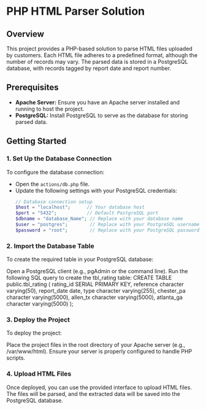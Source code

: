 
# PHP HTML Parser Solution  

## Overview  
This project provides a PHP-based solution to parse HTML files uploaded by customers. Each HTML file adheres to a predefined format, although the number of records may vary. The parsed data is stored in a PostgreSQL database, with records tagged by report date and report number.  

## Prerequisites  
- **Apache Server:** Ensure you have an Apache server installed and running to host the project.  
- **PostgreSQL:** Install PostgreSQL to serve as the database for storing parsed data.  

## Getting Started  

### 1. Set Up the Database Connection  
To configure the database connection:  

- Open the `actions/db.php` file.  
- Update the following settings with your PostgreSQL credentials:  
  ```php
  // Database connection setup
  $host = "localhost";      // Your database host
  $port = "5432";           // Default PostgreSQL port
  $dbname = "database_Name"; // Replace with your database name
  $user = "postgres";        // Replace with your PostgreSQL username
  $password = "root";        // Replace with your PostgreSQL password

### 2. Import the Database Table
To create the required table in your PostgreSQL database:

Open a PostgreSQL client (e.g., pgAdmin or the command line).
Run the following SQL query to create the tbl_rating table:
  CREATE TABLE public.tbl_rating (
      rating_id SERIAL PRIMARY KEY,
      reference character varying(50),
      report_date date,
      type character varying(255),
      chester_pa character varying(5000),
      allen_tx character varying(5000),
      atlanta_ga character varying(5000)
  );


### 3. Deploy the Project
To deploy the project:

Place the project files in the root directory of your Apache server (e.g., /var/www/html).
Ensure your server is properly configured to handle PHP scripts.

### 4. Upload HTML Files
Once deployed, you can use the provided interface to upload HTML files. The files will be parsed, and the extracted data will be saved into the PostgreSQL database.



